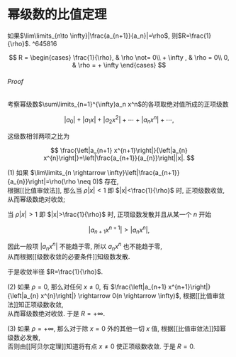# 幂级数的比值定理

如果$\lim\limits_{n\to \infty}|\frac{a_{n+1}}{a_n}|=\rho$, 则$R=\frac{1}{\rho}$. ^645816

$$
R =
\begin{cases}
	\frac{1}{\rho}, & \rho \not= 0\\
	+ \infty , & \rho = 0\\
	0, & \rho = + \infty
\end{cases}
$$

###### Proof

考察幂级数$\sum\limits_{n=1}^{\infty}a_n x^n$的各项取绝对值所成的正项级数

$$
\left|a_{0}\right|+\left|a_{1} x\right|+\left|a_{2} x^{2}\right|+\cdots+\left|a_{n} x^{n}\right|+\cdots,
$$

这级数相邻两项之比为

$$
\frac{\left|a_{n+1} x^{n+1}\right|}{\left|a_{n} x^{n}\right|}=\left|\frac{a_{n+1}}{a_{n}}\right||x|.
$$

(1)
如果 $\lim\limits_{n \rightarrow \infty}\left|\frac{a_{n+1}}{a_{n}}\right|=\rho(\rho \neq 0)$ 存在, <BR>
根据[[比值审敛法]],
那么当 $\rho|x|<1$ 即 $|x|<\frac{1}{\rho}$ 时, 正项级数收敛, 从而幂级数绝对收敛;

当 $\rho|x|>1$ 即 $|x|>\frac{1}{\rho}$ 时, 正项级数发散并且从某一个 $n$ 开始

$$
\left|a_{n+1} x^{n+1}\right|>\left|a_{n} x^{n}\right|,
$$

因此一般项 $\left|a_{n} x^{n}\right|$ 不能趋于零, 所以 $a_{n} x^{n}$ 也不能趋于零, <BR>
从而根据[[级数收敛的必要条件]]知级数发散.

于是收敛半径 $R=\frac{1}{\rho}$.

(2)
如果 $\rho=0$, 那么对任何 $x \neq 0$, 有
$\frac{\left|a_{n+1} x^{n+1}\right|}{\left|a_{n} x^{n}\right|} \rightarrow 0(n \rightarrow \infty)$,
根据[[比值审敛法]]知正项级数收敛, <BR>
从而幂级数绝对收敛. 于是 $R=+\infty$.

(3)
如果 $\rho=+\infty$, 那么对于除 $x=0$ 外的其他一切 $x$ 值,
根据[[比值审敛法]]知幂级数必发散, <BR>
否则由[[阿贝尔定理]]知道将有点 $x \neq 0$ 使正项级数收敛.
于是 $R=0$.
